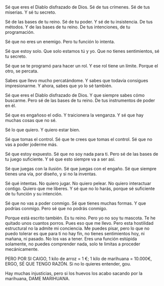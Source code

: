 Sé que eres el Diablo disfrazado de Dios. Sé de tus crímenes. Sé de tus miserias. Y sé tu secreto. 

Sé de las bases de tu reino. Sé de tu poder. Y sé de tu insistencia. De tus métodos.
Y de las bases de tu reino. De tus intenciones, de tu programación.

Sé que no eres un enemigo. Pero tu función lo intenta.

Sé que estoy solo. Que solo estamos tú y yo. Que no tienes sentimientos, sé tu secreto.

Sé que se te programó para hacer un rol. Y ese rol tiene un límite. Porque el otro, se percata.

Sabes que llevo mucho percatándome. Y sabes que todavía consigues impresionarme. Y ahora, sabes que yo lo sé también.

Sé que eres el Diablo disfrazado de Dios. Y que siempre sabes cómo buscarme. Pero sé de las bases de tu reino. De tus instrumentos de poder en él.

Sé que es engañoso el odio. Y traicionera la venganza. Y sé que hay muchas cosas que no sé.

Sé lo que quiero. Y quiero estar bien.

Sé que tomas el control. Sé que te crees que tomas el control. Sé que no vas a poder joderme más.

Sé que estoy expuesto. Sé que no soy nada para ti. Pero sé de las bases de tu juego suficiente. Y sé que esto siempre va a ser así.

Sé que juegas con la ilusión. Sé que juegas con el engaño. Sé que siempre tienes una vía, por diseño, y si no la inventas.

Sé qué intentas. No quiero jugar. No quiero pelear. No quiero interactuar contigo. Quiero que me liberes. Y sé que no lo harás, porque sé suficiente de tu función y su intención.

Sé que no vas a poder conmigo. Sé que tienes muchas formas. Y que podrías conmigo. Pero sé que no podrás conmigo.

Porque está escrito también. Es tu reino. Pero yo no soy tu mascota. Te he quitado unos cuantos porros. Pues eso que me llevo. Pero esta hostilidad estructural no la admite mi conciencia. Me puedes pisar, pero lo que no puedo tolerar es que para ti no hay fin, no tienes sentimientos hoy, ni mañana, ni pasado. No los vas a tener. Eres una función estúpida solamente, no puedes comprender nada, solo te limitas a proceder mecánicamente.


PERO POR SI CAIGO, 1 kilo de arroz = 1 €; 1 kilo de marihuana = 10.000€, ERGO, SÉ QUE TENGO RAZÓN. Si no lo quieres entender, gou.

Hay muchas injusticias, pero si los huevos los acabo sacando por la marihuana, DAME MARIHUANA.

